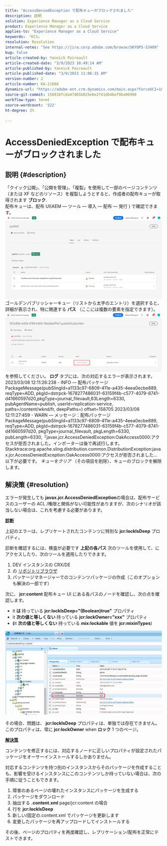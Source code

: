 ```yaml
---
title: "AccessDeniedException で配布キューがブロックされました"
description: 説明
solution: Experience Manager as a Cloud Service
product: Experience Manager as a Cloud Service
applies-to: "Experience Manager as a Cloud Service"
keywords: 「KCS」
resolution: Resolution
internal-notes: "See https://jira.corp.adobe.com/browse/SKYOPS-53409"
bug: false
article-created-by: Yannick Poireault
article-created-date: "3/9/2023 10:49:14 AM"
article-published-by: Yannick Poireault
article-published-date: "3/9/2023 11:06:15 AM"
version-number: 2
article-number: KA-21668
dynamics-url: "https://adobe-ent.crm.dynamics.com/main.aspx?forceUCI=1&pagetype=entityrecord&etn=knowledgearticle&id=bdfc3e05-68be-ed11-83ff-6045bd0065b6"
source-git-commit: 158818fcda47d65b825e6e2f41db4bef9ba96990
workflow-type: tm+mt
source-wordcount: '522'
ht-degree: 2%

---
```


# AccessDeniedException で配布キューがブロックされました

## 説明 {#description}

「クイック公開」、「公開を管理」、「複製」を使用して一部のページコンテンツ（または XF などのリソース）を複製しようとすると、作成者の配布キューが取得されます <b>ブロック</b>.<br>配布キューは、配布 UI(AEM — ツール — 導入 — 配布 — 発行 ) で確認できます。<br>![](assets/___c8fc3e05-68be-ed11-83ff-6045bd0065b6___.png)<br>ゴールデンパブリッシャーキュー（リストから太字のエントリ）を選択すると、詳細が表示され、特に関連する <b>パス</b> （ここには複数の要素を指定できます）。<br>![](assets/___d5fc3e05-68be-ed11-83ff-6045bd0065b6___.png)<br>を参照してください。 <b>ログ</b> タブには、次の対応するエラーが表示されます。<br>2023/03/08 12:11:26:238 - INFO — 配布パッケージ PackageMessage(pubSlingId=a1133c97-6809-411e-a435-4eea0ecbe889, reqType=ADD, pkgId=dstrpck-1678277486031-63159f4b-c577-4079-8741-d41660597d20,pkgType=journal_filevault,63Length=6330, pubAgentName=publish, userId=replication-service, paths=/content/wknd/fr, deepPaths=) offset=158705 2023/03/08 12:11:27:459 - WARN — メッセージ：配布パッケージ PackageMessage(pubSlingId=a1133c97-6809-411e-a435-4eea0ecbe889, reqType=ADD, pkgId=dstrpck-1678277486031-63159f4b-c577-4079-8741-d41660597d20, pkgType=journal_filevault, pkgLength=6330, pubLength=6330,「javax.jcr.AccessDeniedException:OakAccess0000:アクセスが拒否されました。インポーターは後で再試行します。Stacktrace:org.apache.sling.distribution.common.DistributionException:javax.jcr.AccessDeniedException:OakAccess0000:アクセスが拒否されました…<br>以下が必要です。 *キューをクリア* （その項目を削除）、キューのブロックを解除します。

## 解決策 {#resolution}


エラーが発生しても <b>javax.jcr.AccessDeniedException</b>の場合は、配布サービスのユーザーの ACL /権限と関係がない可能性がありますが、次のシナリオが該当しない場合は、これを考慮する必要があります。



<u><b>診断</b></u>

上記のエラーは、レプリケートされたコンテンツに特別な <b>jcr:lockIsDeep</b> プロパティ。

診断を確認するには、検査が必要です <b>上記の各パス</b> 次のツールを使用して、にアクセスしたり、次のツールを適用したりできます。

1. DEV インスタンスの CRX/DE
2. の [リポジトリブラウザ](https://experienceleague.adobe.com/docs/experience-manager-cloud-service/content/implementing/developer-tools/repository-browser.html?lang=ja)
3. パッケージマネージャーでのコンテンツパッケージの作成（このオプションも解決の一部です）


次に、 <b>jcr:content</b> 配布キュー UI にある各パスのノードを確認し、次の点を確認します。

- it <b>は </b>持っている <b>jcr:lockIsDeep=&quot;(Boolean)true&quot;</b> プロパティ
- it <b>次の値と等しくない </b>持っている <b>jcr:lockOwner=&quot;xxx&quot;</b> プロパティ
- <b>(</b>it <b>次の値と等しくない</b> 持っている <b>mix:lockable</b> 値を <b>jcr:mixinTypes</b>)


![](assets/e5fb7aa2-d8bd-ed11-83ff-6045bd0065b6.png)

その場合、問題は、 <b>jcr:lockIsDeep</b> プロパティは、単独では存在できません。 このプロパティは、常に <b>jcr:lockOwner</b> when <b>ロック</b> 1 つのページ。



<u><b>解決策</b></u>

コンテンツを修正するには、対応するノードに正しいプロパティが設定されたパッケージをオーサーインストールするしかありません。

対応するコンテンツを持つ別のインスタンスからそのパッケージを作成することも、影響を受けるインスタンスにこのコンテンツしか持っていない場合は、次の手順に従うこともできます。

1. 障害のあるページの壊れたインスタンスにパッケージを生成する
2. パッケージをダウンロード
3. 抽出する <b>.content.xml</b> page/jcr:content の場合
4. 行を <b>jcr:lockIsDeep</b>
5. 新しい/固定の.content.xml でパッケージを更新します
6. 変更したパッケージを再アップロードしてインストールする


その後、ページのプロパティを再度確認し、レプリケーション/配布を正常にテストできます。
